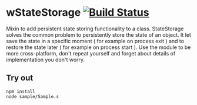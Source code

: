 
# wStateStorage [![Build Status](https://travis-ci.org/Wandalen/wStateStorage.svg?branch=master)](https://travis-ci.org/Wandalen/wStateStorage)

Mixin to add persistent state storing functionality to a class. StateStorage solves the common problem to persistently store the state of an object. It let save the state in a specific moment ( for example on process exit ) and to restore the state later ( for example on process start ). Use the module to be more cross-platform, don't repeat yourself and forget about details of implementation you don't worry.

## Try out
```
npm install
node sample/Sample.s
```




















































